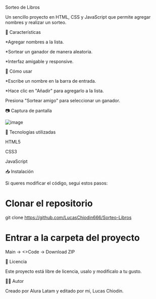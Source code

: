 Sorteo de Libros

Un sencillo proyecto en HTML, CSS y JavaScript que permite agregar nombres y realizar un sorteo.

📌 Características

*Agregar nombres a la lista.

*Sortear un ganador de manera aleatoria.

*Interfaz amigable y responsive.

🚀 Cómo usar

*Escribe un nombre en la barra de entrada.

*Hace clic en "Añadir" para agregarlo a la lista.

Presiona "Sortear amigo" para seleccionar un ganador.

📷 Captura de pantalla

![image](https://github.com/user-attachments/assets/49e6946e-4a2f-4a1d-b8f6-836e653db61c)


🔧 Tecnologías utilizadas

HTML5

CSS3

JavaScript

📥 Instalación

Si queres modificar el código, segui estos pasos:

# Clonar el repositorio
git clone https://github.com/LucasChiodin666/Sorteo-Libros

# Entrar a la carpeta del proyecto
Main -> <>Code -> Download ZIP

📄 Licencia

Este proyecto está libre de licencia, usalo y modificalo a tu gusto.

👨‍💻 Autor

Creado por Alura Latam y editado por mi, Lucas Chiodin.

